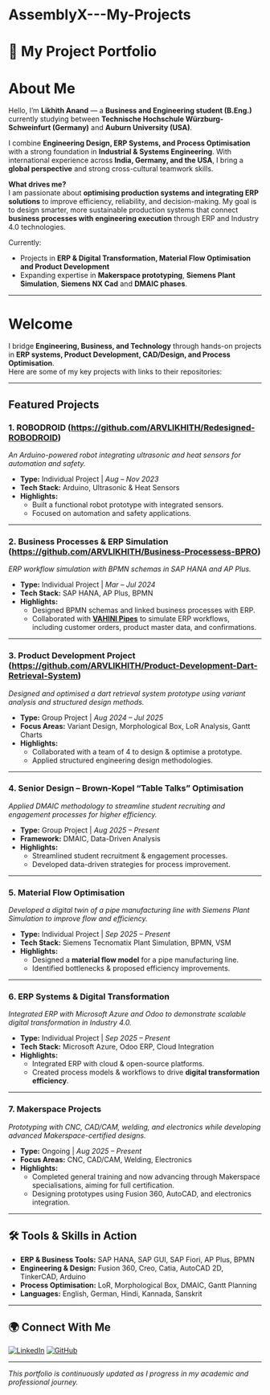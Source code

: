 # AssemblyX---My-Projects

# 🚀 My Project Portfolio

# About Me

Hello, I’m **Likhith Anand** — a **Business and Engineering student (B.Eng.)** currently studying between **Technische Hochschule Würzburg-Schweinfurt (Germany)** and **Auburn University (USA)**.  

I combine **Engineering Design, ERP Systems, and Process Optimisation** with a strong foundation in **Industrial & Systems Engineering**. With international experience across **India, Germany, and the USA**, I bring a **global perspective** and strong cross-cultural teamwork skills.  

**What drives me?**  
I am passionate about **optimising production systems and integrating ERP solutions** to improve efficiency, reliability, and decision-making. My goal is to design smarter, more sustainable production systems that connect **business processes with engineering execution** through ERP and Industry 4.0 technologies.  

 Currently:  
- Projects in **ERP & Digital Transformation, Material Flow Optimisation and Product Development**  
- Expanding expertise in **Makerspace prototyping**, **Siemens Plant Simulation**, **Siemens NX Cad** and **DMAIC phases**.
-------------------------------------

# Welcome  

I bridge **Engineering, Business, and Technology** through hands-on projects in **ERP systems, Product Development, CAD/Design, and Process Optimisation**.  
Here are some of my key projects with links to their repositories:  

---

##  Featured Projects

### 1. ROBODROID (https://github.com/ARVLIKHITH/Redesigned-ROBODROID) 
*An Arduino-powered robot integrating ultrasonic and heat sensors for automation and safety.*
- **Type:** Individual Project | *Aug – Nov 2023*  
- **Tech Stack:** Arduino, Ultrasonic & Heat Sensors  
- **Highlights:**  
  - Built a functional robot prototype with integrated sensors.  
  - Focused on automation and safety applications.  

---

### 2. Business Processes & ERP Simulation (https://github.com/ARVLIKHITH/Business-Processess-BPRO) 
*ERP workflow simulation with BPMN schemas in SAP HANA and AP Plus.*
- **Type:** Individual Project | *Mar – Jul 2024*  
- **Tech Stack:** SAP HANA, AP Plus, BPMN  
- **Highlights:**  
  - Designed BPMN schemas and linked business processes with ERP.  
  - Collaborated with  **[VAHINI Pipes](https://vahinipipes.com/)** to simulate ERP workflows, including customer orders, product master data, and confirmations.  

---

### 3. Product Development Project (https://github.com/ARVLIKHITH/Product-Development-Dart-Retrieval-System)
*Designed and optimised a dart retrieval system prototype using variant analysis and structured design methods.*
- **Type:** Group Project | *Aug 2024 – Jul 2025*  
- **Focus Areas:** Variant Design, Morphological Box, LoR Analysis, Gantt Charts  
- **Highlights:**  
  - Collaborated with a team of 4 to design & optimise a prototype.  
  - Applied structured engineering design methodologies.  

---

### 4. Senior Design – Brown-Kopel “Table Talks” Optimisation
*Applied DMAIC methodology to streamline student recruiting and engagement processes for higher efficiency.*
- **Type:** Group Project | *Aug 2025 – Present*  
- **Framework:** DMAIC, Data-Driven Analysis  
- **Highlights:**  
  - Streamlined student recruitment & engagement processes.  
  - Developed data-driven strategies for process improvement.  

---

### 5. Material Flow Optimisation
*Developed a digital twin of a pipe manufacturing line with Siemens Plant Simulation to improve flow and efficiency.*
- **Type:** Individual Project | *Sep 2025 – Present*  
- **Tech Stack:** Siemens Tecnomatix Plant Simulation, BPMN, VSM  
- **Highlights:**  
  - Designed a **material flow model** for a pipe manufacturing line.  
  - Identified bottlenecks & proposed efficiency improvements.  

---

### 6. ERP Systems & Digital Transformation
*Integrated ERP with Microsoft Azure and Odoo to demonstrate scalable digital transformation in Industry 4.0.*
- **Type:** Individual Project | *Sep 2025 – Present*  
- **Tech Stack:** Microsoft Azure, Odoo ERP, Cloud Integration  
- **Highlights:**  
  - Integrated ERP with cloud & open-source platforms.  
  - Created process models & workflows to drive **digital transformation efficiency**.  

---

### 7. Makerspace Projects
*Prototyping with CNC, CAD/CAM, welding, and electronics while developing advanced Makerspace-certified designs.*
- **Type:** Ongoing | *Aug 2025 – Present*  
- **Focus Areas:** CNC, CAD/CAM, Welding, Electronics  
- **Highlights:**  
  - Completed general training and now advancing through Makerspace specialisations, aiming for full certification.  
  - Designing prototypes using Fusion 360, AutoCAD, and electronics integration.  

---

## 🛠️ Tools & Skills in Action
- **ERP & Business Tools:** SAP HANA, SAP GUI, SAP Fiori, AP Plus, BPMN  
- **Engineering & Design:** Fusion 360, Creo, Catia, AutoCAD 2D, TinkerCAD, Arduino  
- **Process Optimisation:** LoR, Morphological Box, DMAIC, Gantt Planning  
- **Languages:** English, German, Hindi, Kannada, Sanskrit  

---

## 🌍 Connect With Me  

[![LinkedIn](https://img.shields.io/badge/LinkedIn-Likhith%20Anand-blue?logo=linkedin&logoColor=white)](https://www.linkedin.com/in/likhith-anand-ba8007253/) [![GitHub](https://img.shields.io/badge/GitHub-ARVLIKHITH-black?logo=github)](https://github.com/ARVLIKHITH)

---

*This portfolio is continuously updated as I progress in my academic and professional journey.*  

